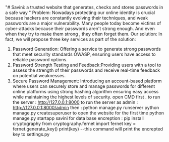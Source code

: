 "# Savini: a trusted website that generates, checks and stores passwords in a safe way " 
Problem: 
Nowadays protecting our online identity is crucial because hackers are constantly evolving their techniques, and weak passwords are a major vulnerability.
Many people today become victims of cyber-attacks because their passwords aren't strong enough. And even when they try to make them strong , they often forget them.
Our solution:
In fact, we will propose three key services as part of the solution:
1. Password Generation: Offering a service to generate strong passwords that meet security standards OWASP, ensuring users have access to reliable password options.
2. Password Strength Testing and Feedback:Providing users with a tool to assess the strength of their passwords and receive real-time feedback on potential weaknesses.
3. Secure Password Management: Introducing an account-based platform where users can securely store and manage passwords for different online platforms using strong hashing algorithm ensuring easy access while maintaining the highest levels of security.
open CMD first .
to run the server : http://127.0.0.1:8000
to run the server as admin : http://127.0.0.1:8000/admin
then : python manage.py runserver
python manage.py createsuperuser
to open the website for the first time 
python manage.py startapp savini
for data base encreption :
pip install cryptography
from cryptography.fernet import fernet
key = fernet.generate_key()
print(key)   --this command will print the encrepted key to settings.py 
